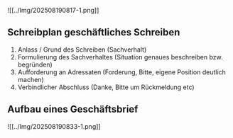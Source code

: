 ![[../Img/202508190817-1.png]]

## Schreibplan geschäftliches Schreiben

1. Anlass / Grund des Schreiben (Sachverhalt)
2. Formulierung des Sachverhaltes (Situation genaues beschreiben bzw. begründen)
3. Aufforderung an Adressaten (Forderung, Bitte, eigene Position deutlich machen)
4. Verbindlicher Abschluss (Danke, Bitte um Rückmeldung etc)
## Aufbau eines Geschäftsbrief

![[../Img/202508190833-1.png]]